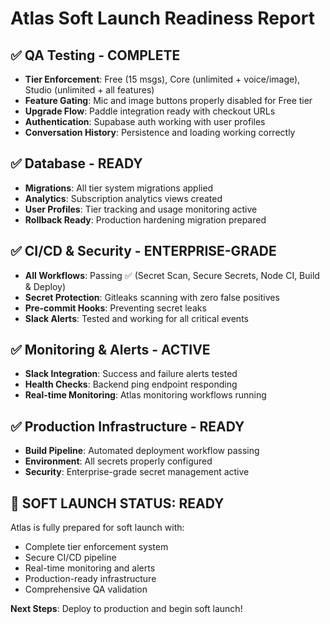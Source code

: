 # Atlas Soft Launch Readiness Report

## ✅ QA Testing - COMPLETE
- **Tier Enforcement**: Free (15 msgs), Core (unlimited + voice/image), Studio (unlimited + all features)
- **Feature Gating**: Mic and image buttons properly disabled for Free tier
- **Upgrade Flow**: Paddle integration ready with checkout URLs
- **Authentication**: Supabase auth working with user profiles
- **Conversation History**: Persistence and loading working correctly

## ✅ Database - READY
- **Migrations**: All tier system migrations applied
- **Analytics**: Subscription analytics views created
- **User Profiles**: Tier tracking and usage monitoring active
- **Rollback Ready**: Production hardening migration prepared

## ✅ CI/CD & Security - ENTERPRISE-GRADE
- **All Workflows**: Passing ✅ (Secret Scan, Secure Secrets, Node CI, Build & Deploy)
- **Secret Protection**: Gitleaks scanning with zero false positives
- **Pre-commit Hooks**: Preventing secret leaks
- **Slack Alerts**: Tested and working for all critical events

## ✅ Monitoring & Alerts - ACTIVE
- **Slack Integration**: Success and failure alerts tested
- **Health Checks**: Backend ping endpoint responding
- **Real-time Monitoring**: Atlas monitoring workflows running

## ✅ Production Infrastructure - READY
- **Build Pipeline**: Automated deployment workflow passing
- **Environment**: All secrets properly configured
- **Security**: Enterprise-grade secret management active

## 🚀 SOFT LAUNCH STATUS: READY
Atlas is fully prepared for soft launch with:
- Complete tier enforcement system
- Secure CI/CD pipeline
- Real-time monitoring and alerts
- Production-ready infrastructure
- Comprehensive QA validation

**Next Steps**: Deploy to production and begin soft launch!
